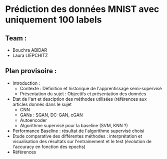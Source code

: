 # Prédiction des données MNIST avec uniquement 100 labels

## Team :
- Bouchra ABIDAR
- Laura LIEPCHITZ

## Plan provisoire :
* Introduction : 
  - Contexte : Définition et historique de l'apprentissage semi-supervisé
  - Présentation du sujet : Objectifs et présentation des données
* Etat de l'art et desciption des méthodes utilisées (références aux articles donnés dans le sujet
  - CNN
  - GANs : SGAN, DC-GAN, cGAN
  - Autoencoder
  - Algorithme supervisé pour la baseline (SVM, KNN ?)
* Performance Baseline : résultat de l'algorithme supervisé choisi
* Etude comparative des différentes méthodes : interprétation et visualisation des résultats sur l'entrainement et le test (évolution de l'accuracy en fonction des epochs)
* Références 
